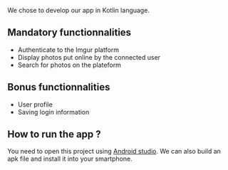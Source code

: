 We chose to develop our app in Kotlin language.

## Mandatory functionnalities

-   Authenticate to the Imgur platform
-   Display photos put online by the connected user
-   Search for photos on the plateform

## Bonus functionnalities

-   User profile
-   Saving login information

## How to run the app ?

You need to open this project using [Android studio](https://developer.android.com/studio).
We can also build an apk file and install it into your smartphone.
